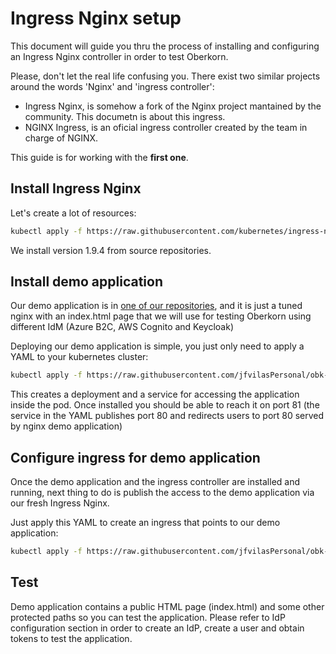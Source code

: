 # Ingress Nginx setup
This document will guide you thru the process of installing and configuring an Ingress Nginx controller in order to test Oberkorn.

Please, don't let the real life confusing you. There exist two similar projects around the words 'Nginx' and 'ingress controller':

  - Ingress Nginx, is somehow a fork of the Nginx project mantained by the community. This documetn is about this ingress.
  - NGINX Ingress, is an oficial ingress controller created by the team in charge of NGINX.

This guide is for working with the **first one**.

## Install Ingress Nginx
Let's create a lot of resources:

```sh
kubectl apply -f https://raw.githubusercontent.com/kubernetes/ingress-nginx/controller-v1.9.4/deploy/static/provider/cloud/deploy.yaml
```

We install version 1.9.4 from source repositories.

## Install demo application
Our demo application is in [one of our repositories](https://github.com/jfvilasPersonal/obk-demo), and it is just a tuned nginx with an index.html page that we will use for testing Oberkorn using different IdM (Azure B2C, AWS Cognito and Keycloak)

Deploying our demo application is simple, you just only need to apply a YAML to your kubernetes cluster:

```sh
kubectl apply -f https://raw.githubusercontent.com/jfvilasPersonal/obk-demo/main/deployment-demo.yaml
```

This creates a deployment and a service for accessing the application inside the pod. Once installed you should be able to reach it on port 81 (the service in the YAML publishes port 80 and redirects users to port 80 served by nginx demo application)

## Configure ingress for demo application
Once the demo application and the ingress controller are installed and running, next thing to do is publish the access to the demo application via our fresh Ingress Nginx.

Just apply this YAML to create an ingress that  points to our demo application:

```sh
kubectl apply -f https://raw.githubusercontent.com/jfvilasPersonal/obk-demo/main/ingress-jfvilas.yaml
```

## Test
Demo application contains a public HTML page (index.html) and some other protected paths so you can test the application. Please refer to IdP configuration section in order to create an IdP, create a user and obtain tokens to test the application.

